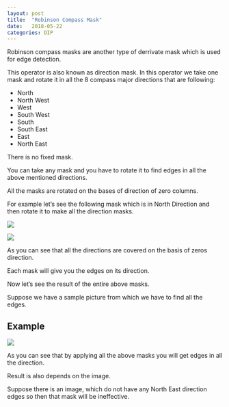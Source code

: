```yaml
---
layout: post
title:  "Robinson Compass Mask"
date:   2018-05-22
categories: DIP
---
```


Robinson compass masks are another type of derrivate mask which is used for edge detection. 

This operator is also known as direction mask. In this operator we take one mask and rotate it in all the 8 compass major directions that are following:

- North
- North West
- West
- South West
- South
- South East
- East
- North East

There is no fixed mask. 

You can take any mask and you have to rotate it to find edges in all the above mentioned directions. 

All the masks are rotated on the bases of direction of zero columns.

For example let’s see the following mask which is in North Direction and then rotate it to make all the direction masks.

![](/image/robinson01.png)

![](/image/robinson02.png)

As you can see that all the directions are covered on the basis of zeros direction. 

Each mask will give you the edges on its direction. 

Now let’s see the result of the entire above masks. 

Suppose we have a sample picture from which we have to find all the edges. 

## Example

![](/image/robinson03.png)

As you can see that by applying all the above masks you will get edges in all the direction. 

Result is also depends on the image. 

Suppose there is an image, which do not have any North East direction edges so then that mask will be ineffective.

